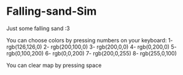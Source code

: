 # Falling-sand-Sim
Just some falling sand :3

You can choose colors by pressing numbers on your keyboard: 1- rgb(126,126,0) 2- rgb(200,100,0) 3- rgb(200,0,0) 4- rgb(0,200,0) 5- rgb(0,100,200) 6- rgb(0,0,200) 7- rgb(200,0,255) 8- rgb(255,0,100)

You can clear map by pressing space

